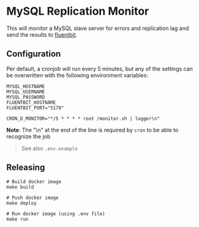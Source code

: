 # MySQL Replication Monitor

This will monitor a MySQL slave server for errors and replication lag and send the results to [fluentbit](https://fluentbit.io).

## Configuration

Per default, a cronjob will run every 5 minutes, but any of the settings can be overwritten with the following environment variables:

```
MYSQL_HOSTNAME
MYSQL_USERNAME
MYSQL_PASSWORD
FLUENTBIT_HOSTNAME
FLUENTBIT_PORT="5170"
```

```
CRON_D_MONITOR="*/5 * * * * root /monitor.sh | logger\n"
```

**Note**: The "\n" at the end of the line is required by `cron` to be able to recognize the job

> See also `.env.example`

## Releasing

```
# Build docker image
make build

# Push docker image
make deploy

# Run docker image (using .env file)
make run
```
